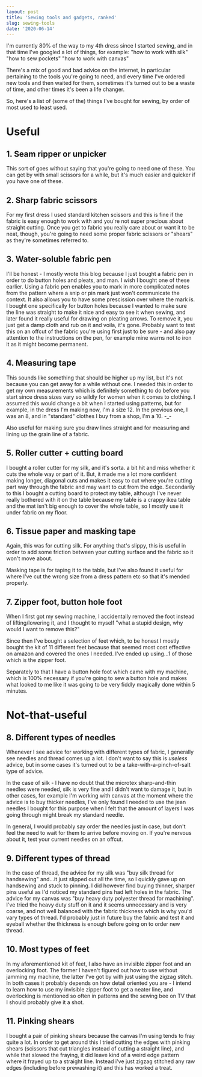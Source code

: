 ```yaml
---
layout: post
title: 'Sewing tools and gadgets, ranked'
slug: sewing-tools
date: '2020-06-14'
---
```


I'm currently 80% of the way to my 4th dress since I started sewing, and in that time I've googled a lot of things, for example:
"how to work with silk"
"how to sew pockets"
"how to work with canvas"

There's a mix of good and bad advice on the internet, in particular pertaining to the tools you're going to need, and every time I've ordered new tools and then waited for them, sometimes it's turned out to be a waste of time, and other times it's been a life changer.

So, here's a list of (some of the) things I've bought for sewing, by order of most used to least used.

# Useful
## 1. Seam ripper or unpicker
This sort of goes without saying that you're going to need one of these. You can get by with small scissors for a while, but it's much easier and quicker if you have one of these.

## 2. Sharp fabric scissors
For my first dress I used standard kitchen scissors and this is fine if the fabric is easy enough to work with and you're not super precious about straight cutting. Once you get to fabric you really care about or want it to be neat, though, you're going to need some proper fabric scissors or "shears" as they're sometimes referred to.

## 3. Water-soluble fabric pen
I'll be honest - I mostly wrote this blog because I just bought a fabric pen in order to do button holes and pleats, and man. I wish I bought one of these earlier.
Using a fabric pen enables you to mark in more complicated notes from the pattern where a snip or pin mark just won't communicate the context. It also allows you to have some prescission over where the mark is.
I bought one specifically for button holes because I wanted to make sure the line was straight to make it nice and easy to see it when sewing, and later found it really useful for drawing on pleating arrows.
To remove it, you just get a damp cloth and rub on it and voila, it's gone. Probably want to test this on an offcut of the fabric you're using first just to be sure - and also pay attention to the instructions on the pen, for example mine warns not to iron it as it might become permanent.

## 4. Measuring tape
This sounds like something that should be higher up my list, but it's not because you can get away for a while without one. I needed this in order to get my own measurements which is definitely something to do before you start since dress sizes vary so wildly for women when it comes to clothing. I assumed this would change a bit when I started using patterns, but for example, in the dress I'm making now, I'm a size 12. In the previous one, I was an 8, and in "standard" clothes I buy from a shop, I'm a 10. -_-

Also useful for making sure you draw lines straight and for measuring and lining up the grain line of a fabric.

## 5. Roller cutter + cutting board
I bought a roller cutter for my silk, and it's sorta. a bit hit and miss whether it cuts the whole way or part of it.
But, it made me a lot more confident making longer, diagonal cuts and makes it easy to cut where you're cutting part way through the fabric and may want to cut from the edge.
Secondarily to this I bought a cutting board to protect my table, although I've never really bothered with it on the table because my table is a crappy ikea table and the mat isn't big enough to cover the whole table, so I mostly use it under fabric on my floor.

## 6. Tissue paper and masking tape
Again, this was for cutting silk. For anything that's slippy, this is useful in order to add some friction between your cutting surface and the fabric so it won't move about.

Masking tape is for taping it to the table, but I've also found it useful for where I've cut the wrong size from a dress pattern etc so that it's mended properly.

## 7. Zipper foot, button hole foot
When I first got my sewing machine, I accidentally removed the foot instead of lifting/lowering it, and I thought to myself "what a stupid design, why would I want to remove this?"

Since then I've bought a selection of feet which, to be honest I mostly bought the kit of 11 different feet because that seemed most cost effective on amazon and covered the ones I needed. I've ended up using...1 of those which is the zipper foot. 

Separately to that I have a button hole foot which came with my machine, which is 100% necessary if you're going to sew a button hole and makes what looked to me like it was going to be very fiddly magically done within 5 minutes.

# Not-that-useful
## 8. Different types of needles
Whenever I see advice for working with different types of fabric, I generally see needles and thread comes up a lot. I don't want to say this is _useless_ advice, but in some cases it's turned out to be a take-with-a-pinch-of-salt type of advice.

In the case of silk - I have no doubt that the microtex sharp-and-thin needles were needed, silk is very fine and I didn't want to damage it, but in other cases, for example I'm working with canvas at the moment where the advice is to buy thicker needles, I've only found I needed to use the jean needles I bought for this purpose when I felt that the amount of layers I was going through might break my standard needle.

In general, I would probably say order the needles just in case, but don't feel the need to wait for them to arrive before moving on. If you're nervous about it, test your current needles on an offcut.

## 9. Different types of thread
In the case of thread, the advice for my silk was "buy silk thread for handsewing" and...it just slipped out all the time, so I quickly gave up on handsewing and stuck to pinning. I did however find buying thinner, sharper pins useful as I'd noticed my standard pins had left holes in the fabric.
The advice for my canvas was "buy heavy duty polyester thread for machining". I've tried the heavy duty stuff on it and it seems unnecessary and is very coarse, and not well balanced with the fabric thickness which is why you'd vary types of thread. I'd probably just in future buy the fabric and test it and eyeball whether the thickness is enough before going on to order new thread.

## 10. Most types of feet
In my aforementioned kit of feet, I also have an invisible zipper foot and an overlocking foot. The former I haven't figured out how to use without jamming my machine, the latter I've got by with just using the zigzag stitch. In both cases it probably depends on how detail oriented you are - I intend to learn how to use my invisible zipper foot to get a neater line, and overlocking is mentioned so often in patterns and the sewing bee on TV that I should probably give it a shot.

## 11. Pinking shears
I bought a pair of pinking shears because the canvas I'm using tends to fray quite a lot. In order to get around this I tried cutting the edges with pinking shears (scissors that cut triangles instead of cutting a straight line), and while that slowed the fraying, it did leave kind of a weird edge pattern where it frayed up to a straight line.
Instead i've just zigzag stitched any raw edges (including before prewashing it) and this has worked a treat.